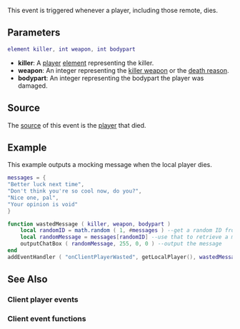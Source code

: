 This event is triggered whenever a player, including those remote, dies.

Parameters
----------

``` lua
element killer, int weapon, int bodypart
```

-   **killer**: A [player](/player.md "wikilink") [element](/element.md "wikilink") representing the killer.
-   **weapon**: An integer representing the [killer weapon](/Weapons.md "wikilink") or the [death reason](/Death_Reasons.md "wikilink").
-   **bodypart**: An integer representing the bodypart the player was damaged.

Source
------

The [source](/event_system#Event_source.md "wikilink") of this event is the [player](/player.md "wikilink") that died.

Example
-------

This example outputs a mocking message when the local player dies.

``` lua
messages = { 
"Better luck next time",
"Don't think you're so cool now, do you?",
"Nice one, pal",
"Your opinion is void" 
}

function wastedMessage ( killer, weapon, bodypart )
    local randomID = math.random ( 1, #messages ) --get a random ID from the table
    local randomMessage = messages[randomID] --use that to retrieve a message
    outputChatBox ( randomMessage, 255, 0, 0 ) --output the message
end
addEventHandler ( "onClientPlayerWasted", getLocalPlayer(), wastedMessage ) --add an event for the local player only
```

See Also
--------

### Client player events

### Client event functions
